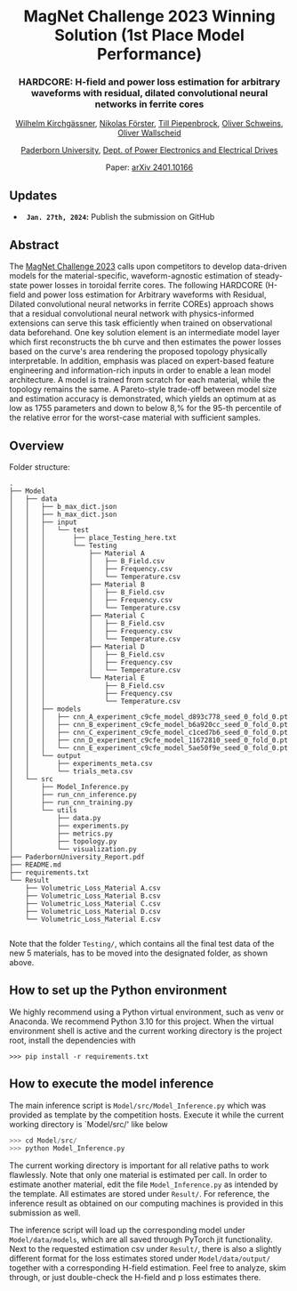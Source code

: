 <div align="center">
<h1>MagNet Challenge 2023 Winning Solution (1st Place Model Performance) </h1>
<h3>HARDCORE: H-field and power loss estimation for arbitrary waveforms with residual, dilated convolutional neural networks in ferrite cores
</h3>

[Wilhelm Kirchgässner](https://github.com/wkirgsn), [Nikolas Förster](https://github.com/gituser789), [Till Piepenbrock](https://github.com/tillpiepenbrock), [Oliver Schweins](https://github.com/OliverSchw), [Oliver Wallscheid](https://github.com/wallscheid)

[Paderborn University](https://www.uni-paderborn.de/en/), [Dept. of Power Electronics and Electrical Drives](https://ei.uni-paderborn.de/en/lea)

Paper: [arXiv 2401.10166](https://arxiv.org/abs/2401.11488)

</div>

## Updates
* **` Jan. 27th, 2024`:** Publish the submission on GitHub

## Abstract
The [MagNet Challenge 2023](https://github.com/minjiechen/magnetchallenge) calls upon competitors to develop data-driven models for the material-specific, waveform-agnostic estimation of steady-state power losses in toroidal ferrite cores. The following HARDCORE (H-field and power loss estimation for Arbitrary waveforms with Residual, Dilated convolutional neural networks in ferrite COREs) approach shows that a residual convolutional neural network with physics-informed extensions can serve this task efficiently when trained on observational data beforehand. One key solution element is an intermediate model layer which first reconstructs the bh curve and then estimates the power losses based on the curve's area rendering the proposed topology physically interpretable. In addition, emphasis was placed on expert-based feature engineering and information-rich inputs in order to enable a lean model architecture. A model is trained from scratch for each material, while the topology remains the same. A Pareto-style trade-off between model size and estimation accuracy is demonstrated, which yields an optimum at as low as 1755 parameters and down to below 8\,\% for the 95-th percentile of the relative error for the worst-case material with sufficient samples.


## Overview
Folder structure:

```
.
├── Model
│   ├── data
│   │   ├── b_max_dict.json
│   │   ├── h_max_dict.json
│   │   ├── input
│   │   │   └── test
│   │   │       ├── place_Testing_here.txt
│   │   │       └── Testing
│   │   │           ├── Material A
│   │   │           │   ├── B_Field.csv
│   │   │           │   ├── Frequency.csv
│   │   │           │   └── Temperature.csv
│   │   │           ├── Material B
│   │   │           │   ├── B_Field.csv
│   │   │           │   ├── Frequency.csv
│   │   │           │   └── Temperature.csv
│   │   │           ├── Material C
│   │   │           │   ├── B_Field.csv
│   │   │           │   ├── Frequency.csv
│   │   │           │   └── Temperature.csv
│   │   │           ├── Material D
│   │   │           │   ├── B_Field.csv
│   │   │           │   ├── Frequency.csv
│   │   │           │   └── Temperature.csv
│   │   │           └── Material E
│   │   │               ├── B_Field.csv
│   │   │               ├── Frequency.csv
│   │   │               └── Temperature.csv
│   │   ├── models
│   │   │   ├── cnn_A_experiment_c9cfe_model_d893c778_seed_0_fold_0.pt
│   │   │   ├── cnn_B_experiment_c9cfe_model_b6a920cc_seed_0_fold_0.pt
│   │   │   ├── cnn_C_experiment_c9cfe_model_c1ced7b6_seed_0_fold_0.pt
│   │   │   ├── cnn_D_experiment_c9cfe_model_11672810_seed_0_fold_0.pt
│   │   │   └── cnn_E_experiment_c9cfe_model_5ae50f9e_seed_0_fold_0.pt
│   │   └── output
│   │       ├── experiments_meta.csv
│   │       └── trials_meta.csv
│   └── src
│       ├── Model_Inference.py
│       ├── run_cnn_inference.py
│       ├── run_cnn_training.py
│       └── utils
│           ├── data.py
│           ├── experiments.py
│           ├── metrics.py
│           ├── topology.py
│           └── visualization.py
├── PaderbornUniversity_Report.pdf
├── README.md
├── requirements.txt
└── Result
    ├── Volumetric_Loss_Material A.csv
    ├── Volumetric_Loss_Material B.csv
    ├── Volumetric_Loss_Material C.csv
    ├── Volumetric_Loss_Material D.csv
    └── Volumetric_Loss_Material E.csv


```

Note that the folder `Testing/`, which contains all the final test data of the new 5 materials, has to be moved into the designated folder, as shown above.


## How to set up the Python environment

We highly recommend using a Python virtual environment, such as venv or Anaconda.
We recommend Python 3.10 for this project.
When the virtual environment shell is active and the current working directory is the project root, install the dependencies with 

```
>>> pip install -r requirements.txt
```

## How to execute the model inference

The main inference script is `Model/src/Model_Inference.py` which was provided as template by the competition hosts.
Execute it while the current working directory is `Model/src/' like below

```py
>>> cd Model/src/
>>> python Model_Inference.py

```

The current working directory is important for all relative paths to work flawlessly.
Note that only one material is estimated per call. In order to estimate another material, edit the file `Model_Inference.py` as intended by the template.
All estimates are stored under `Result/`. For reference, the inference result as obtained on our computing machines is provided in this submission as well.

The inference script will load up the corresponding model under `Model/data/models`, which are all saved through PyTorch jit functionality.
Next to the requested estimation csv under `Result/`, there is also a slightly different format for the loss estimates stored under `Model/data/output/` together with a corresponding H-field estimation. Feel free to analyze, skim through, or just double-check the H-field and p loss estimates there.
